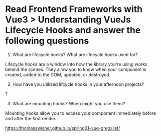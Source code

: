 # Read Frontend Frameworks with Vue3 > Understanding VueJs Lifecycle Hooks and answer the following questions
1. What are lifecycle hooks? What are lifecycle hooks used for?

Lifecycle hooks are a window into how the library you're using works behind the scenes. They allow you to know when your component is created, added to the DOM, updated, or destroyed.

2. How have you utilized lifcycle hooks in your afternoon projects?

?

3. What are mounting hooks? When might you use them?

Mounting hooks allow you to access your component immediately before and after the first render. 
 
 https://thomasswisher.github.io/spring21-vue-gregslist/